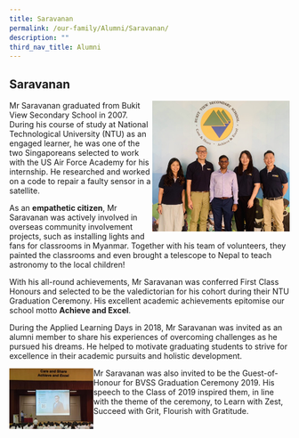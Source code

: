 ```yaml
---
title: Saravanan
permalink: /our-family/Alumni/Saravanan/
description: ""
third_nav_title: Alumni
---
```

## Saravanan

<img src="/images/Saravanan-Writeup-Page-Top-and-Alumni-Homepage.jpeg" style="width:49%" align=right>

Mr Saravanan graduated from Bukit View Secondary School in 2007. During his course of study at National Technological University (NTU) as an engaged learner, he was one of the two Singaporeans selected to work with the US Air Force Academy for his internship. He researched and worked on a code to repair a faulty sensor in a satellite.

As an **empathetic citizen**, Mr Saravanan was actively involved in overseas community involvement projects, such as installing lights and fans for classrooms in Myanmar. Together with his team of volunteers, they painted the classrooms and even brought a telescope to Nepal to teach astronomy to the local children!  
  
With his all-round achievements, Mr Saravanan was conferred First Class Honours and selected to be the valedictorian for his cohort during their NTU Graduation Ceremony. His excellent academic achievements epitomise our school motto **Achieve and Excel**.  
  
During the Applied Learning Days in 2018, Mr Saravanan was invited as an alumni member to share his experiences of overcoming challenges as he pursued his dreams. He helped to motivate graduating students to strive for excellence in their academic pursuits and holistic development.

<img src="/images/Saravanan-Writeup-Page-Bottom-300x217.jpg" style="width:30%" align=left>

Mr Saravanan was also invited to be the Guest-of-Honour for BVSS Graduation Ceremony 2019. His speech to the Class of 2019 inspired them, in line with the theme of the ceremony, to Learn with Zest, Succeed with Grit, Flourish with Gratitude.
